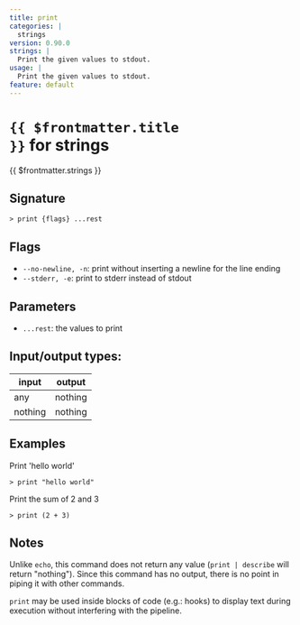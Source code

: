 ```yaml
---
title: print
categories: |
  strings
version: 0.90.0
strings: |
  Print the given values to stdout.
usage: |
  Print the given values to stdout.
feature: default
---
```


<!-- This file is automatically generated. Please edit the command in https://github.com/nushell/nushell instead. -->

# <code>{{ $frontmatter.title }}</code> for strings

<div class='command-title'>{{ $frontmatter.strings }}</div>

## Signature

`> print {flags} ...rest`

## Flags

- `--no-newline, -n`: print without inserting a newline for the line ending
- `--stderr, -e`: print to stderr instead of stdout

## Parameters

- `...rest`: the values to print

## Input/output types:

| input   | output  |
| ------- | ------- |
| any     | nothing |
| nothing | nothing |

## Examples

Print 'hello world'

```nushell
> print "hello world"

```

Print the sum of 2 and 3

```nushell
> print (2 + 3)

```

## Notes

Unlike `echo`, this command does not return any value (`print | describe` will return "nothing").
Since this command has no output, there is no point in piping it with other commands.

`print` may be used inside blocks of code (e.g.: hooks) to display text during execution without interfering with the pipeline.
